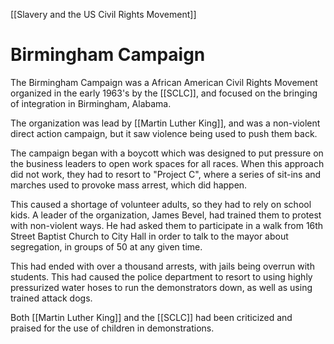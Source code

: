 [[Slavery and the US Civil Rights Movement]]
# Birmingham Campaign
The Birmingham Campaign was a African American Civil Rights Movement organized in the early 1963's by the [[SCLC]], and focused on the bringing of integration in Birmingham, Alabama.

The organization was lead by [[Martin Luther King]], and was a non-violent direct action campaign, but it saw violence being used to push them back.

The campaign began with a boycott which was designed to put pressure on the business leaders to open work spaces for all races. When this approach did not work, they had to resort to "Project C", where a series of sit-ins and marches used to provoke mass arrest, which did happen.

This caused a shortage of volunteer adults, so they had to rely on school kids. A leader of the organization, James Bevel, had trained them to protest with non-violent ways. He had asked them to participate in a walk from 16th Street Baptist Church to City Hall in order to talk to the mayor about segregation, in groups of 50 at any given time. 

This had ended with over a thousand arrests, with jails being overrun with students. This had caused the police department to resort to using highly pressurized water hoses to run the demonstrators down, as well as using trained attack dogs.

Both [[Martin Luther King]] and the [[SCLC]] had been criticized and praised for the use of children in demonstrations.